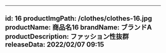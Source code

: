 
---
id: 16
productImgPath: /clothes/clothes-16.jpg
productName: 商品名16
brandName: ブランドA
productDescription: ファッション性抜群
releaseData: 2022/02/07 09:15
---
  